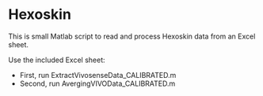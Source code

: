 # Hexoskin

This is small Matlab script to read and process Hexoskin data from an Excel sheet.

Use the included Excel sheet:
- First, run ExtractVivosenseData_CALIBRATED.m
- Second, run AvergingVIVOData_CALIBRATED.m

